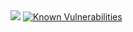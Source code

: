 <img src="https://codeinstitute.s3.amazonaws.com/fullstack/ci_logo_small.png" style="margin: 0;">
<a href="https://snyk.io/test/github/Tilly3g/eco-fitness?targetFile=requirements.txt"><img src="https://snyk.io/test/github/Tilly3g/eco-fitness/badge.svg?targetFile=requirements.txt" alt="Known Vulnerabilities" data-canonical-src="https://snyk.io/test/github/Tilly3g/eco-fitness?targetFile=requirements.txt" style="max-width:100%;"></a>

